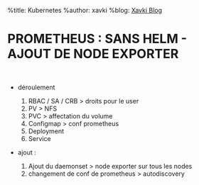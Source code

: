 %title: Kubernetes 
%author: xavki
%blog: [Xavki Blog](https://xavki.blog)

# PROMETHEUS : SANS HELM - AJOUT DE NODE EXPORTER


<br>

* déroulement
	1. RBAC / SA / CRB > droits pour le user
	2. PV > NFS
	3. PVC > affectation du volume
	4. Configmap > conf prometheus
	5. Deployment
	6. Service

* ajout :
	1. Ajout du daemonset > node exporter sur tous les nodes
	2. changement de conf de prometheus > autodiscovery
	
